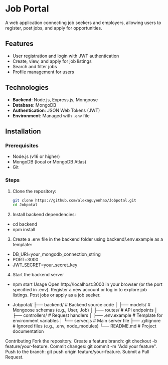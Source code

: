 # Job Portal

A web application connecting job seekers and employers, allowing users to register, post jobs, and apply for opportunities.

## Features
- User registration and login with JWT authentication
- Create, view, and apply for job listings
- Search and filter jobs
- Profile management for users

## Technologies
- **Backend**: Node.js, Express.js, Mongoose
- **Database**: MongoDB
- **Authentication**: JSON Web Tokens (JWT)
- **Environment**: Managed with `.env` file

## Installation

### Prerequisites
- Node.js (v16 or higher)
- MongoDB (local or MongoDB Atlas)
- Git

### Steps
1. Clone the repository:
   ```bash
   git clone https://github.com/alexnguyenhao/Jobpotal.git
   cd Jobpotal
2. Install backend dependencies:
- cd backend
- npm install

3. Create a .env file in the backend folder using backend/.env.example as a template:
- DB_URI=your_mongodb_connection_string
- PORT=3000
- JWT_SECRET=your_secret_key
4. Start the backend server
- npm start
  Usage
  Open http://localhost:3000 in your browser (or the port specified in .env).
  Register a new account or log in to explore job listings.
  Post jobs or apply as a job seeker.

- Jobpotal/
├── backend/                 # Backend source code
│   ├── models/             # Mongoose schemas (e.g., User, Job)
│   ├── routes/             # API endpoints
│   ├── controllers/        # Request handlers
│   ├── .env.example        # Template for environment variables
│   └── server.js           # Main server file
├── .gitignore              # Ignored files (e.g., .env, node_modules)
└── README.md               # Project documentation

Contributing
Fork the repository.
Create a feature branch: git checkout -b feature/your-feature.
Commit changes: git commit -m "Add your feature".
Push to the branch: git push origin feature/your-feature.
Submit a Pull Request.